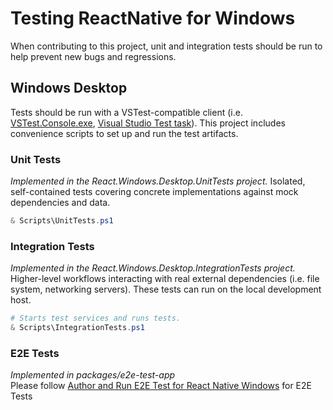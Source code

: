 # Testing ReactNative for Windows

When contributing to this project, unit and integration tests should be run to help prevent new bugs and regressions.

## Windows Desktop
Tests should be run with a VSTest-compatible client
(i.e. [VSTest.Console.exe](https://docs.microsoft.com/en-us/visualstudio/test/vstest-console-options?view=vs-2022),
[Visual Studio Test task](https://docs.microsoft.com/en-us/azure/devops/pipelines/tasks/test/vstest?view=azure-devops)).
This project includes convenience scripts to set up and run the test artifacts.

### Unit Tests
*Implemented in the React.Windows.Desktop.UnitTests project.*
Isolated, self-contained tests covering concrete implementations against mock dependencies and data.
```powershell
& Scripts\UnitTests.ps1
```

### Integration Tests
*Implemented in the React.Windows.Desktop.IntegrationTests project.*
Higher-level workflows interacting with real external dependencies (i.e. file system, networking servers).
These tests can run on the local development host.
```powershell
# Starts test services and runs tests.
& Scripts\IntegrationTests.ps1
```

### E2E Tests
*Implemented in packages/e2e-test-app*
<BR/>Please follow [Author and Run E2E Test for React Native Windows](e2e-testing.md) for E2E Tests
